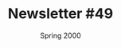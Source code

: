 ---
title: "Newsletter #49"
date: "Spring 2000"
pdf: "https://archive.org/details/interspecies-communication-newsletter-0049"
---